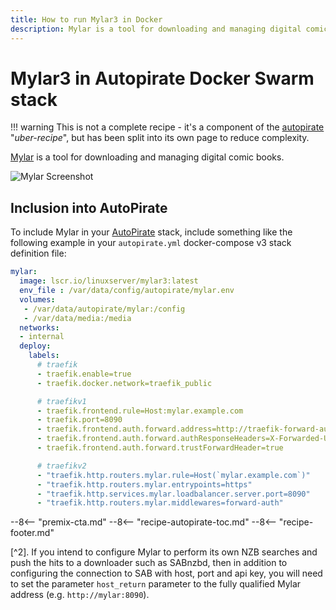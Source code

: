 ```yaml
---
title: How to run Mylar3 in Docker
description: Mylar is a tool for downloading and managing digital comic books, and is a valuable addition to the docker-swarm AutoPirate stack
---
```


# Mylar3 in Autopirate Docker Swarm stack

!!! warning
    This is not a complete recipe - it's a component of the [autopirate](/recipes/autopirate/) "_uber-recipe_", but has been split into its own page to reduce complexity.

[Mylar](https://github.com/mylar3/mylar3) is a tool for downloading and managing digital comic books.

![Mylar Screenshot](../../images/mylar.jpg)

## Inclusion into AutoPirate

To include Mylar in your [AutoPirate](/recipes/autopirate/) stack, include something like the following example in your `autopirate.yml` docker-compose v3 stack definition file:

```yaml
mylar:
  image: lscr.io/linuxserver/mylar3:latest
  env_file : /var/data/config/autopirate/mylar.env
  volumes:
   - /var/data/autopirate/mylar:/config
   - /var/data/media:/media
  networks:
  - internal
  deploy:
    labels:
      # traefik
      - traefik.enable=true
      - traefik.docker.network=traefik_public

      # traefikv1
      - traefik.frontend.rule=Host:mylar.example.com
      - traefik.port=8090
      - traefik.frontend.auth.forward.address=http://traefik-forward-auth:4181
      - traefik.frontend.auth.forward.authResponseHeaders=X-Forwarded-User
      - traefik.frontend.auth.forward.trustForwardHeader=true        

      # traefikv2
      - "traefik.http.routers.mylar.rule=Host(`mylar.example.com`)"
      - "traefik.http.routers.mylar.entrypoints=https"
      - "traefik.http.services.mylar.loadbalancer.server.port=8090"
      - "traefik.http.routers.mylar.middlewares=forward-auth"
```

--8<-- "premix-cta.md"
--8<-- "recipe-autopirate-toc.md"
--8<-- "recipe-footer.md"

[^2]. If you intend to configure Mylar to perform its own NZB searches and push the hits to a downloader such as SABnzbd, then in addition to configuring the connection to SAB with host, port and api key, you will need to set the parameter `host_return` parameter to the fully qualified Mylar address (e.g. `http://mylar:8090`).
